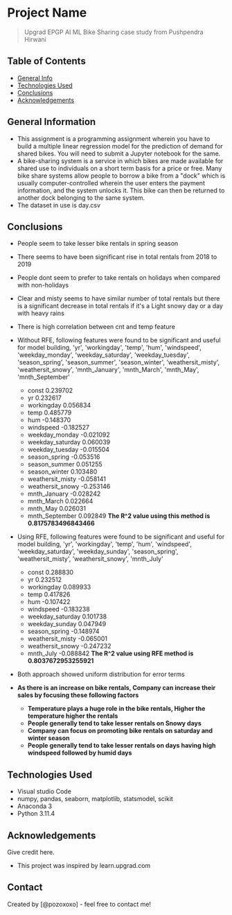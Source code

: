 # Project Name
> Upgrad EPGP AI ML Bike Sharing case study from Pushpendra Hirwani

## Table of Contents
* [General Info](#general-information)
* [Technologies Used](#technologies-used)
* [Conclusions](#conclusions)
* [Acknowledgements](#acknowledgements)

## General Information
- This assignment is a programming assignment wherein you have to build a multiple linear regression model for the prediction of demand for shared bikes. You will need to submit a Jupyter notebook for the same. 
- A bike-sharing system is a service in which bikes are made available for shared use to individuals on a short term basis for a price or free. Many bike share systems allow people to borrow a bike from a "dock" which is usually computer-controlled wherein the user enters the payment information, and the system unlocks it. This bike can then be returned to another dock belonging to the same system.
- The dataset in use is day.csv

## Conclusions
- People seem to take lesser bike rentals in spring season
- There seems to have been significant rise in total rentals from 2018 to 2019
- People dont seem to prefer to take rentals on holidays when compared with non-holidays
- Clear and misty seems to have similar number of total rentals but there is a significant decrease in total rentals if it's a Light snowy day or a day with heavy rains
- There is high correlation between cnt and temp feature
- Without RFE, following features were found to be significant and useful for model building, 
'yr', 'workingday', 'temp', 'hum', 'windspeed',
 'weekday_monday', 'weekday_saturday', 'weekday_tuesday',
 'season_spring', 'season_summer', 'season_winter', 'weathersit_misty',
 'weathersit_snowy', 'mnth_January', 'mnth_March', 'mnth_May',
 'mnth_September'
  - const               0.239702
  - yr                  0.232617
  - workingday          0.056834
  - temp                0.485779
  - hum                -0.148370
  - windspeed          -0.182527
  - weekday_monday     -0.021092
  - weekday_saturday    0.060039
  - weekday_tuesday    -0.015504
  - season_spring      -0.053516
  - season_summer       0.051255
  - season_winter       0.103480
  - weathersit_misty   -0.058141
  - weathersit_snowy   -0.253146
  - mnth_January       -0.028242
  - mnth_March          0.022664
  - mnth_May            0.026031
  - mnth_September      0.092849
 **The R^2 value using this method is 0.8175783496843466**
- Using RFE, following features were found to be significant and useful for model building, 
'yr', 'workingday', 'temp', 'hum', 'windspeed',
'weekday_saturday', 'weekday_sunday', 'season_spring',
'weathersit_misty', 'weathersit_snowy', 'mnth_July'
  - const               0.288830
  - yr                  0.232512
  - workingday          0.089933
  - temp                0.417826
  - hum                -0.107422
  - windspeed          -0.183238
  - weekday_saturday    0.101738
  - weekday_sunday      0.047949
  - season_spring      -0.148974
  - weathersit_misty   -0.065001
  - weathersit_snowy   -0.247232
  - mnth_July          -0.088842
 **The R^2 value using RFE method is 0.8037672953255921**
- Both approach showed uniform distribution for error terms

- **As there is an increase on bike rentals, Company can increase their sales by focusing these following factors**
    - **Temperature plays a huge role in the bike rentals, Higher the temperature higher the rentals**
    - **People generally tend to take lesser rentals on Snowy days**
    - **Company can focus on promoting bike rentals on saturday and winter season**
    - **People generally tend to take lesser rentals on days having high windspeed followed by humid days**

## Technologies Used
- Visual studio Code
- numpy, pandas, seaborn, matplotlib, statsmodel, scikit
- Anaconda 3
- Python 3.11.4

## Acknowledgements
Give credit here.
- This project was inspired by learn.upgrad.com


## Contact
Created by [@pozoxoxo] - feel free to contact me!
